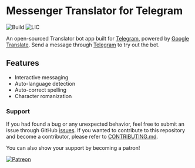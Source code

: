 
# Messenger Translator for Telegram

![Build](https://img.shields.io/travis/com/eidoriantan/messenger-translator-telegram)
![LIC](https://img.shields.io/github/license/eidoriantan/messenger-translator-telegram)

An open-sourced Translator bot app built for [Telegram], powered by
[Google Translate]. Send a message through [Telegram](https://t.me/msgr_translator_bot)
to try out the bot.

## Features
* Interactive messaging
* Auto-language detection
* Auto-correct spelling
* Character romanization

### Support
If you had found a bug or any unexpected behavior, feel free to submit an issue
through GitHub [issues]. If you wanted to contribute to this repository and
become a contributor, please refer to [CONTRIBUTING.md](CONTRIBUTING.md).

You can also show your support by becoming a patron!

[![Patreon][Patron image]][donate]

[issues]: https://github.com/eidoriantan/messenger-translator-telegram/issues
[donate]: https://www.patreon.com/eidoriantan

[Patron image]: https://c5.patreon.com/external/logo/become_a_patron_button.png

[Telegram]: https://t.me/msgr_translator_bot
[Google Translate]: https://translate.google.com
